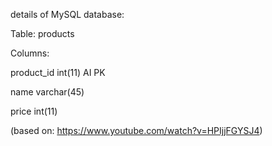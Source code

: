 details of MySQL database:

Table: products

Columns:

product_id int(11) AI PK 

name varchar(45) 

price int(11)

(based on: https://www.youtube.com/watch?v=HPIjjFGYSJ4)
